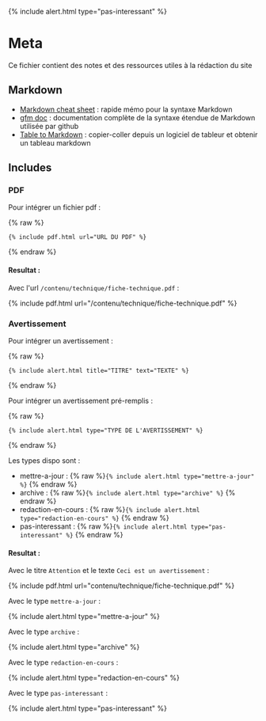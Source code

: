 {% include alert.html type="pas-interessant" %}

# Meta

Ce fichier contient des notes et des ressources utiles à la rédaction du site

## Markdown

- [Markdown cheat sheet](https://www.markdownguide.org/cheat-sheet/) : rapide mémo pour la syntaxe Markdown
- [gfm doc](https://github.github.com/gfm/) : documentation complète de la syntaxe étendue de Markdown utilisée par github
- [Table to Markdown](https://tabletomarkdown.com/) : copier-coller depuis un logiciel de tableur et obtenir un tableau markdown

## Includes

### PDF

Pour intégrer un fichier pdf :

{% raw %}
```liquid
{% include pdf.html url="URL DU PDF" %}
```
{% endraw %}

#### Resultat :

Avec l'url ```/contenu/technique/fiche-technique.pdf``` :

{% include pdf.html url="/contenu/technique/fiche-technique.pdf" %}

### Avertissement

Pour intégrer un avertissement :

{% raw %}
```liquid
{% include alert.html title="TITRE" text="TEXTE" %}
```
{% endraw %}

Pour intégrer un avertissement pré-remplis :

{% raw %}
```liquid
{% include alert.html type="TYPE DE L'AVERTISSEMENT" %}
```
{% endraw %}

Les types dispo sont :

- mettre-a-jour : {% raw %}``` {% include alert.html type="mettre-a-jour" %} ``` {% endraw %}
- archive : {% raw %}``` {% include alert.html type="archive" %} ``` {% endraw %}
- redaction-en-cours : {% raw %}``` {% include alert.html type="redaction-en-cours" %} ``` {% endraw %}
- pas-interessant : {% raw %}``` {% include alert.html type="pas-interessant" %} ``` {% endraw %}

#### Resultat :

Avec le titre ```Attention``` et le texte ```Ceci est un avertissement``` :

{% include pdf.html url="contenu/technique/fiche-technique.pdf" %}

Avec le type ```mettre-a-jour``` :

{% include alert.html type="mettre-a-jour" %}

Avec le type ```archive``` :

{% include alert.html type="archive" %}

Avec le type ```redaction-en-cours``` :

{% include alert.html type="redaction-en-cours" %}

Avec le type ```pas-interessant``` :

{% include alert.html type="pas-interessant" %}


